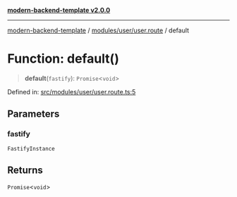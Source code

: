 [**modern-backend-template v2.0.0**](../../../../README.md)

***

[modern-backend-template](../../../../modules.md) / [modules/user/user.route](../README.md) / default

# Function: default()

> **default**(`fastify`): `Promise`\<`void`\>

Defined in: [src/modules/user/user.route.ts:5](https://github.com/maemreyo/saas-4cus-nodejs/blob/2a5b3f3aa11335dfa561e80e1feabb8e6084261e/src/modules/user/user.route.ts#L5)

## Parameters

### fastify

`FastifyInstance`

## Returns

`Promise`\<`void`\>
